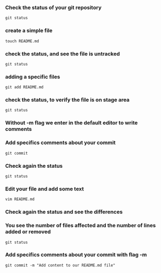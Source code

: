 
### Check the status of your git repository
```
git status
```

### create a simple file
```
touch README.md
```

### check the status, and see the file is untracked
```
git status
```

### adding a specific files
```
git add README.md
```

### check the status, to verify the file is on stage area
```
git status
```

### Without -m flag we enter in the default editor to write comments
### Add specifics comments about your commit
```
git commit
```

### Check again the status
```
git status
```

### Edit your file and add some text
```
vim README.md
```

### Check again the status and see the differences
### You see the number of files affected and the number of lines added or removed
```
git status
```

### Add specifics comments about your commit with flag -m
```
git commit -m "Add content to our README.md file"
```

